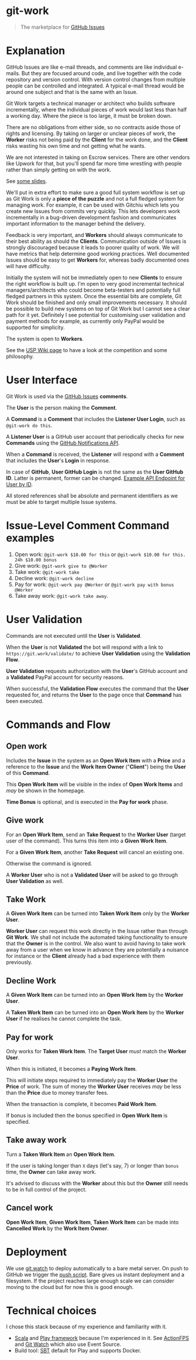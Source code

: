 # git-work
> The marketplace for [GitHub Issues](https://help.github.com/articles/github-glossary/#issue)

# Explanation
GitHub Issues are like e-mail threads, and comments are like individual e-mails. But they are focused around code,
and live together with the code repository and version control. With version control changes from multiple people
can be controlled and integrated. A typical e-mail thread would be around one subject and that is the same with an
Issue.

Git Work targets a technical manager or architect who builds software incrementally,
where the individual pieces of work would last less than half a working day. Where the piece is too large,
 it must be broken down.
 
There are no obligations from either side, so no contracts aside those of rights and licensing.
By taking on larger or unclear pieces of work, the **Worker** risks not being paid by the **Client** for the work done,
and the **Client** risks wasting his own time and not getting what he wants.

We are not interested in taking on Escrow services. There are other vendors like Upwork for that, but you'll spend 
far more time wrestling with people rather than simply getting on with the work.
 
See [some slides](https://docs.google.com/presentation/d/1o5J6twJ9vyvXOYP_qyf5fXrTT5rfl9VULBgo7Pq-gz4/edit#slide=id.p).

We'll put in extra effort to make sure a good full system workflow is set up as Git Work is only a **piece of the puzzle**
and not a full fledged system for managing work. For example, it can be used with Gitchiu which lets you
create new Issues from commits very quickly. This lets developers work incrementally in a bug-driven development fashion
and communicates important information to the manager behind the delivery.

Feedback is very important, and **Workers** should always communicate to their best ability as should the **Clients**.
Communication outside of Issues is strongly discouraged because it leads to poorer quality of work.
 We will have metrics that help determine good working practices. Well documented Issues should be easy to get **Workers**
 for, whereas badly documented ones will have difficulty.

Initially the system will not be immediately open to new **Clients** to ensure the right workflow is built up.
 I'm open to very good incremental technical managers/architects who could become beta-testers and potentially
  full fledged partners in this system. Once the essential bits are complete, Git Work should be finished
  and only small improvements necessary. It should be possible to build new systems on top of Git Work but I 
  cannot see a clear path for it yet. Definitely I see potential for customising user validation 
  and payment methods for example, as currently only PayPal would be supported for simplicity.

The system is open to **Workers**.

See the <a href="https://github.com/ScalaWilliam/git-work/wiki/USP">USP Wiki page</a> to have a look at the competition and some philosophy.

# User Interface

Git Work is used via the [GitHub Issues](https://help.github.com/articles/github-glossary/#issue) **comments**.

The **User** is the person making the **Comment**.

A **Command** is a **Comment** that includes the **Listener User Login**, such as `@git-work do this`.

A **Listener User** is a GitHub user account that periodically checks for new **Commands** using
the [GitHub Notifications API](https://developer.github.com/v3/activity/notifications/).

When a **Command** is received, the **Listener** will respond with a **Comment** that includes the **User**'s **Login** in response.

In case of **GitHub**, **User GitHub Login** is not the same as the **User GitHub ID**.
Latter is permanent, former can be changed. [Example API Endpoint for User by ID](https://api.github.com/user/5359646).

All stored references shall be absolute and permanent identifiers as we must be able to target multiple Issue systems.

# Issue-Level Comment Command examples

1. Open work: `@git-work $10.00 for this` or `@git-work $10.00 for this. 24h $10.00 bonus`
2. Give work: `@git-work give to @Worker`
3. Take work: `@git-work take`
4. Decline work: `@git-work decline`
5. Pay for work: `@git-work pay @Worker` or `@git-work pay with bonus @Worker`
6. Take away work: `@git-work take away`.

# User Validation

Commands are not executed until the **User** is **Validated**.

When the **User** is not **Validated** the bot will respond with a
link to `https://git.work/validate/` to achieve **User Validation** using the **Validation Flow**.

**User Validation** requests authorization with the **User**'s GitHub
account and a **Validated** PayPal account for security reasons.

When successful, the **Validation Flow** executes the command that the **User** requested for,
and returns the **User** to the page once that **Command** has been executed.

# Commands and Flow

## Open work

Includes the **Issue** in the system as an **Open Work Item** with a **Price** and a reference to the **Issue** and
the **Work Item Owner** ("**Client**") being the **User** of this **Command**.

This **Open Work Item** will be visible in the index of **Open Work Items** and *may* be shown in the homepage.

**Time Bonus** is optional, and is executed in the **Pay for work** phase. 

## Give work

For an **Open Work Item**, send an **Take Request** to the **Worker User** (target user of the command).
This turns this item into a **Given Work Item**.

For a **Given Work Item**, another **Take Request** will cancel an existing one.

Otherwise the command is ignored.

A **Worker User** who is not a **Validated User** will be asked to go through **User Validation** as well.

## Take Work 

A **Given Work Item** can be turned into **Taken Work Item** only by the **Worker User**.

**Worker User** can request this work directly in the Issue rather than through **Git Work**.
We shall not include the automated taking functionality to ensure that the **Owner** is in the control.
We also want to avoid having to take work away from a user when we know in advance they
are potentially a nuisance for instance or the **Client** already had a bad experience with them previously.

## Decline Work

A **Given Work Item** can be turned into an **Open Work Item** by the **Worker User**.

A **Taken Work Item** can be turned into an **Open Work Item** by the **Worker User** if he realises he cannot
complete the task.

## Pay for work

Only works for **Taken Work Item**. The **Target User** *must* match the **Worker User**.

When this is initiated, it becomes a **Paying Work Item**.

This will initiate steps required to immediately pay the **Worker User** the **Price** of work.
The sum of money the **Worker User** receives *may* be less than the **Price** due to money transfer fees.

When the transaction is complete, it becomes **Paid Work Item**.

If bonus is included then the bonus specified in **Open Work Item** is specified.

## Take away work

Turn a **Taken Work Item** an **Open Work Item**.

If the user is taking longer than `X` days (let's say, 7) or longer than `bonus` time, the **Owner** can take away work.

It's advised to discuss with the **Worker** about this but the **Owner** still needs to be in full control of the project.

## Cancel work

**Open Work Item**, **Given Work Item**, **Taken Work Item** can be made into **Cancelled Work** by the **Work Item Owner**.

# Deployment

We use [git.watch](https://git.watch) to deploy automatically to a bare metal server.
On push to GitHub we trigger the [push script](push). Bare gives us instant deployment and a filesystem.
If the project reaches large enough scale we can consider moving to the cloud but for now
this is good enough.

# Technical choices

I chose this stack because of my experience and familiarity with it.

- [Scala](http://www.scala-lang.org/news/) and [Play framework](https://www.playframework.com/documentation/2.6.x/Migration26) because I'm experienced in it. See [ActionFPS](https://github.com/ScalaWilliam/ActionFPS) and [Git Watch](http://git.watch/) which also use Event Source.
- Build tool: [SBT](https://www.scalawilliam.com/essential-sbt/) default for Play and supports Docker.
